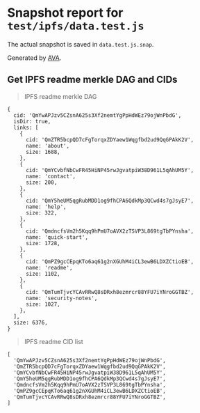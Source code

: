 # Snapshot report for `test/ipfs/data.test.js`

The actual snapshot is saved in `data.test.js.snap`.

Generated by [AVA](https://ava.li).

## Get IPFS readme merkle DAG and CIDs

> IPFS readme merkle DAG

    {
      cid: 'QmYwAPJzv5CZsnA625s3Xf2nemtYgPpHdWEz79ojWnPbdG',
      isDir: true,
      links: [
        {
          cid: 'QmZTR5bcpQD7cFgTorqxZDYaew1Wqgfbd2ud9QqGPAkK2V',
          name: 'about',
          size: 1688,
        },
        {
          cid: 'QmYCvbfNbCwFR45HiNP45rwJgvatpiW38D961L5qAhUM5Y',
          name: 'contact',
          size: 200,
        },
        {
          cid: 'QmY5heUM5qgRubMDD1og9fhCPA6QdkMp3QCwd4s7gJsyE7',
          name: 'help',
          size: 322,
        },
        {
          cid: 'QmdncfsVm2h5Kqq9hPmU7oAVX2zTSVP3L869tgTbPYnsha',
          name: 'quick-start',
          size: 1728,
        },
        {
          cid: 'QmPZ9gcCEpqKTo6aq61g2nXGUhM4iCL3ewB6LDXZCtioEB',
          name: 'readme',
          size: 1102,
        },
        {
          cid: 'QmTumTjvcYCAvRRwQ8sDRxh8ezmrcr88YFU7iYNroGGTBZ',
          name: 'security-notes',
          size: 1027,
        },
      ],
      size: 6376,
    }

> IPFS readme CID list

    [
      'QmYwAPJzv5CZsnA625s3Xf2nemtYgPpHdWEz79ojWnPbdG',
      'QmZTR5bcpQD7cFgTorqxZDYaew1Wqgfbd2ud9QqGPAkK2V',
      'QmYCvbfNbCwFR45HiNP45rwJgvatpiW38D961L5qAhUM5Y',
      'QmY5heUM5qgRubMDD1og9fhCPA6QdkMp3QCwd4s7gJsyE7',
      'QmdncfsVm2h5Kqq9hPmU7oAVX2zTSVP3L869tgTbPYnsha',
      'QmPZ9gcCEpqKTo6aq61g2nXGUhM4iCL3ewB6LDXZCtioEB',
      'QmTumTjvcYCAvRRwQ8sDRxh8ezmrcr88YFU7iYNroGGTBZ',
    ]
